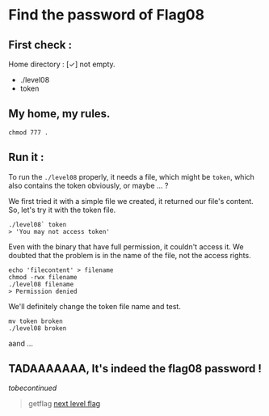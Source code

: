 # Find the password of Flag08

## First check :
Home directory : \[✓\] not empty.
- ./level08
- token

## My home, my rules.

```
chmod 777 .
```

## Run it :
To run the `./level08` properly, it needs a file, which might be `token`, which also contains the token obviously, or maybe ... ?

We first tried it with a simple file we created, it returned our file's content.
So, let's try it with the token file.

```
./level08` token
> 'You may not access token'
```

Even with the binary that have full permission, it couldn't access it.
We doubted that the problem is in the name of the file, not the access rights.

```
echo 'filecontent' > filename
chmod -rwx filename
./level08 filename
> Permission denied
```

We'll definitely change the token file name and test.

```
mv token broken
./level08 broken
```

aand ... 
## TADAAAAAAA, It's indeed the flag08 password !

_tobecontinued_

> getflag
> [next level flag](https://github.com/XD-OB/snowcrash/blob/master/level08/flag)